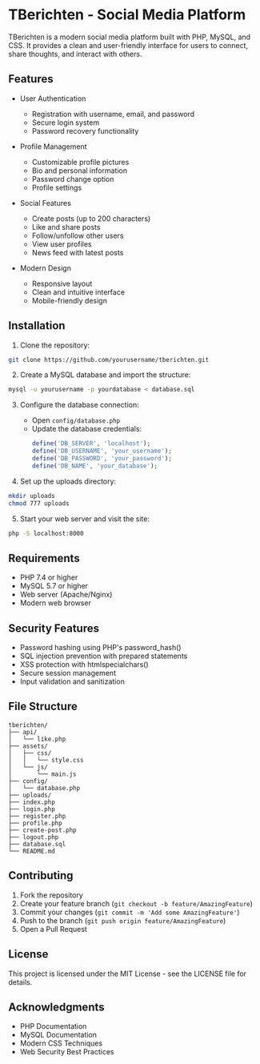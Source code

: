 # TBerichten - Social Media Platform

TBerichten is a modern social media platform built with PHP, MySQL, and CSS. It provides a clean and user-friendly interface for users to connect, share thoughts, and interact with others.

## Features

- User Authentication
  - Registration with username, email, and password
  - Secure login system
  - Password recovery functionality

- Profile Management
  - Customizable profile pictures
  - Bio and personal information
  - Password change option
  - Profile settings

- Social Features
  - Create posts (up to 200 characters)
  - Like and share posts
  - Follow/unfollow other users
  - View user profiles
  - News feed with latest posts

- Modern Design
  - Responsive layout
  - Clean and intuitive interface
  - Mobile-friendly design

## Installation

1. Clone the repository:
```bash
git clone https://github.com/yourusername/tberichten.git
```

2. Create a MySQL database and import the structure:
```bash
mysql -u yourusername -p yourdatabase < database.sql
```

3. Configure the database connection:
   - Open `config/database.php`
   - Update the database credentials:
     ```php
     define('DB_SERVER', 'localhost');
     define('DB_USERNAME', 'your_username');
     define('DB_PASSWORD', 'your_password');
     define('DB_NAME', 'your_database');
     ```

4. Set up the uploads directory:
```bash
mkdir uploads
chmod 777 uploads
```

5. Start your web server and visit the site:
```bash
php -S localhost:8000
```

## Requirements

- PHP 7.4 or higher
- MySQL 5.7 or higher
- Web server (Apache/Nginx)
- Modern web browser

## Security Features

- Password hashing using PHP's password_hash()
- SQL injection prevention with prepared statements
- XSS protection with htmlspecialchars()
- Secure session management
- Input validation and sanitization

## File Structure

```
tberichten/
├── api/
│   └── like.php
├── assets/
│   ├── css/
│   │   └── style.css
│   └── js/
│       └── main.js
├── config/
│   └── database.php
├── uploads/
├── index.php
├── login.php
├── register.php
├── profile.php
├── create-post.php
├── logout.php
├── database.sql
└── README.md
```

## Contributing

1. Fork the repository
2. Create your feature branch (`git checkout -b feature/AmazingFeature`)
3. Commit your changes (`git commit -m 'Add some AmazingFeature'`)
4. Push to the branch (`git push origin feature/AmazingFeature`)
5. Open a Pull Request

## License

This project is licensed under the MIT License - see the LICENSE file for details.

## Acknowledgments

- PHP Documentation
- MySQL Documentation
- Modern CSS Techniques
- Web Security Best Practices
